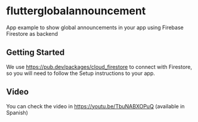 # flutterglobalannouncement

App example to show global announcements in your app using Firebase Firestore as backend

## Getting Started

We use https://pub.dev/packages/cloud_firestore to connect with Firestore, so you will need to follow the Setup instructions to your app.

## Video

You can check the video in https://youtu.be/TbuNABXOPuQ (available in Spanish)
